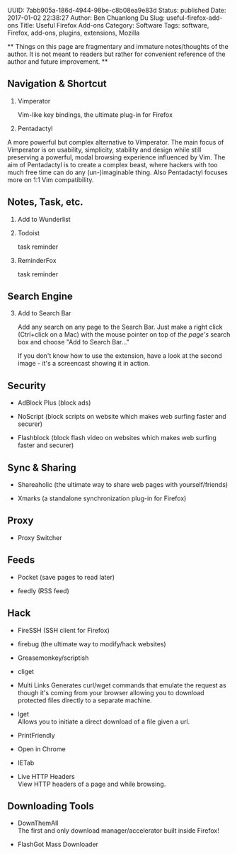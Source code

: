 UUID: 7abb905a-186d-4944-98be-c8b08ea9e83d
Status: published
Date: 2017-01-02 22:38:27
Author: Ben Chuanlong Du
Slug: useful-firefox-add-ons
Title: Useful Firefox Add-ons
Category: Software
Tags: software, Firefox, add-ons, plugins, extensions, Mozilla

**
Things on this page are
fragmentary and immature notes/thoughts of the author.
It is not meant to readers
but rather for convenient reference of the author and future improvement.
**


## Navigation & Shortcut
1. Vimperator 

    Vim-like key bindings, the ultimate plug-in for Firefox

2. Pentadactyl

A more powerful but complex alternative to Vimperator.
The main focus of Vimperator is on usability, simplicity, stability and design 
while still preserving a powerful, modal browsing experience influenced by Vim.
The aim of Pentadactyl is to create a complex beast, 
where hackers with too much free time can do any (un-)imaginable thing. 
Also Pentadactyl focuses more on 1:1 Vim compatibility.


## Notes, Task, etc.

1. Add to Wunderlist 

1. Todoist 

    task reminder

2. ReminderFox 

    task reminder

## Search Engine

3. Add to Search Bar 

    Add any search on any page to the Search Bar. 
    Just make a right click (Ctrl+click on a Mac) with the mouse pointer 
    on top of *the page's* search box and choose "Add to Search Bar..."

    If you don't know how to use the extension, 
    have a look at the second image - it's a screencast showing it in action.

## Security

- AdBlock Plus (block ads)

- NoScript (block scripts on website which makes web surfing faster and securer)

- Flashblock (block flash video on websites which makes web surfing faster and securer)

## Sync & Sharing

- Shareaholic (the ultimate way to share web pages with yourself/friends)

- Xmarks (a standalone synchronization plug-in for Firefox)

## Proxy

- Proxy Switcher

## Feeds

- Pocket (save pages to read later)

- feedly (RSS feed)

## Hack

- FireSSH (SSH client for Firefox)

- firebug (the ultimate way to modify/hack websites)

- Greasemonkey/scriptish

- cliget  

- Multi Links
Generates curl/wget commands that emulate the request 
as though it's coming from your browser 
allowing you to download protected files directly to a separate machine.

- lget  
Allows you to initiate a direct download of a file given a url.

- PrintFriendly

- Open in Chrome

- IETab

- Live HTTP Headers  
View HTTP headers of a page and while browsing.

## Downloading Tools

- DownThemAll  
The first and only download manager/accelerator built inside Firefox!

- FlashGot Mass Downloader 

